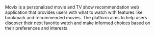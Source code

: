 Movix is a personalized movie and TV show recommendation web application that provides users with what to watch with features like bookmark and recommended movies. The platform aims to help users discover their next favorite watch and make informed choices based on their preferences and interests.
